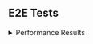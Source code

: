 ## E2E Tests

<details>
    <summary>Performance Results</summary>
    {PERFORMANCE_OUTPUT}
</details>

